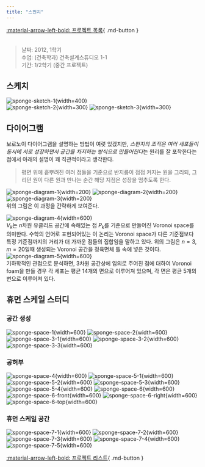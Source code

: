 ```yaml
---
title: "스펀지"
---
```


[:material-arrow-left-bold: 프로젝트 목록](../../index.md){ .md-button }  
<br>

>날짜: 2012, 1학기  
>수업: (건축학과) 건축설계스튜디오 1-1  
>기간: 1/2학기 (중간 프로젝트)  

## 스케치

![sponge-sketch-1](../../../../../assets/tools-and-tales/form-experiments/2012/sponge/drawing/sponge_photo.png){width=400}  
![sponge-sketch-2](../../../../../assets/tools-and-tales/form-experiments/2012/sponge/drawing/sponge_sketch_1.png){width=300}
![sponge-sketch-3](../../../../../assets/tools-and-tales/form-experiments/2012/sponge/drawing/sponge_sketch_2.png){width=300}

## 다이어그램

보로노이 다이어그램을 설명하는 방법이 여럿 있겠지만, *스펀지의 조직은 여러 세포들이 동시에 서로 성장하면서 공간을 차지하는 방식으로 만들어진다*는 원리를 잘 포착한다는 점에서 아래의 설명이 꽤 직관적이라고 생각한다.  
>평면 위에 흩뿌려진 여러 점들을 기준으로 반지름이 점점 커지는 원을 그리되, 그리던 원이 다른 원과 만나는 순간 해당 지점은 성장을 멈추도록 한다.

![sponge-diagram-1](../../../../../assets/tools-and-tales/form-experiments/2012/sponge/diagram/sponge_diagram_1.png){width=200}
![sponge-diagram-2](../../../../../assets/tools-and-tales/form-experiments/2012/sponge/diagram/sponge_diagram_2.png){width=200}
![sponge-diagram-3](../../../../../assets/tools-and-tales/form-experiments/2012/sponge/diagram/sponge_diagram_3.png){width=200}  
위의 그림은 이 과정을 간략하게 보여준다.

![sponge-diagram-4](../../../../../assets/tools-and-tales/form-experiments/2012/sponge/diagram/sponge_3d_1.png){width=600}  
$V_k$는 $n$차원 유클리드 공간에 속해있는 점 $P_k$를 기준으로 만들어진 Voronoi space를 의미한다. 수학의 언어로 표현되어있는 이 논리는 Voronoi space가 다른 기준점보다 특정 기준점까지의 거리가 더 가까운 점들의 집합임을 말하고 있다. 위의 그림은 $n=3, m=20$일때 생성되는 Voronoi 공간을 정육면체 틀 속에 넣은 것이다.  
![sponge-diagram-5](../../../../../assets/tools-and-tales/form-experiments/2012/sponge/diagram/sponge_3d_2.png){width=600}  
기하학적인 관점으로 분석하면, 3차원 공간상에 임의로 주어진 점에 대하여 Voronoi foam을 만들 경우 각 세포는 평균 14개의 면으로 이루어져 있으며, 각 면은 평균 5개의 변으로 이루어져 있다.

## 휴먼 스케일 스터디

### 공간 생성
![sponge-space-1](../../../../../assets/tools-and-tales/form-experiments/2012/sponge/space/sponge_step1.png){width=600}
![sponge-space-2](../../../../../assets/tools-and-tales/form-experiments/2012/sponge/space/sponge_step2.png){width=600}
![sponge-space-3-1](../../../../../assets/tools-and-tales/form-experiments/2012/sponge/space/sponge_step3_1.png){width=600}
![sponge-space-3-2](../../../../../assets/tools-and-tales/form-experiments/2012/sponge/space/sponge_step3_2.png){width=600}
![sponge-space-3-3](../../../../../assets/tools-and-tales/form-experiments/2012/sponge/space/sponge_step3_3.png){width=600}

### 공허부
![sponge-space-4](../../../../../assets/tools-and-tales/form-experiments/2012/sponge/space/sponge_step4.png){width=600}
![sponge-space-5-1](../../../../../assets/tools-and-tales/form-experiments/2012/sponge/space/sponge_step5_1.png){width=600}
![sponge-space-5-2](../../../../../assets/tools-and-tales/form-experiments/2012/sponge/space/sponge_step5_2.png){width=600}
![sponge-space-5-3](../../../../../assets/tools-and-tales/form-experiments/2012/sponge/space/sponge_step5_3.png){width=600}
![sponge-space-5-4](../../../../../assets/tools-and-tales/form-experiments/2012/sponge/space/sponge_step5_4.png){width=600}
![sponge-space-6](../../../../../assets/tools-and-tales/form-experiments/2012/sponge/space/sponge_step6_1.png){width=600}
![sponge-space-6-front](../../../../../assets/tools-and-tales/form-experiments/2012/sponge/space/sponge_step6_front.png){width=600}
![sponge-space-6-right](../../../../../assets/tools-and-tales/form-experiments/2012/sponge/space/sponge_step6_right.png){width=600}
![sponge-space-6-top](../../../../../assets/tools-and-tales/form-experiments/2012/sponge/space/sponge_step6_top.png){width=600}

### 휴먼 스케일 공간
![sponge-space-7-1](../../../../../assets/tools-and-tales/form-experiments/2012/sponge/space/sponge_step7_1.png){width=600}
![sponge-space-7-2](../../../../../assets/tools-and-tales/form-experiments/2012/sponge/space/sponge_step7_2.png){width=600}
![sponge-space-7-3](../../../../../assets/tools-and-tales/form-experiments/2012/sponge/space/sponge_step7_3+human.png){width=600}
![sponge-space-7-4](../../../../../assets/tools-and-tales/form-experiments/2012/sponge/space/sponge_step7_4+human.png){width=600}
![sponge-space-7-5](../../../../../assets/tools-and-tales/form-experiments/2012/sponge/space/sponge_step7_5+human.png){width=600}

[:material-arrow-left-bold: 프로젝트 리스트](../../index.md){ .md-button }
